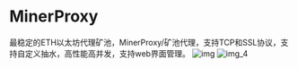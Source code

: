 # MinerProxy
最稳定的ETH以太坊代理矿池，MinerProxy/矿池代理，支持TCP和SSL协议，支持自定义抽水，高性能高并发，支持web界面管理。
![img](https://user-images.githubusercontent.com/96627099/147362629-ca5f83e0-13b0-4f37-b587-228a86ac1429.png)
![img_4](https://user-images.githubusercontent.com/96627099/147362631-cbb07053-f8c7-4258-aa0f-cc01ddc96e15.png)
